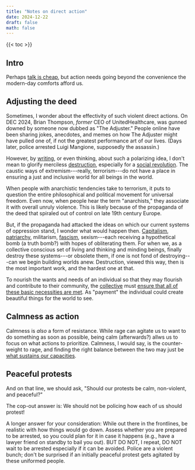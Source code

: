 ```yaml
---
title: "Notes on direct action"
date: 2024-12-22
draft: false
math: false
---
```


{{< toc >}}

## Intro

Perhaps [talk is cheap](/public-speaking), but action needs going beyond
the convenience the modern-day comforts afford us.

## Adjusting the deed

Sometimes, I wonder about the effectivity of such violent direct
actions. On DEC 2024, Brian Thompson, *former* CEO of UnitedHealthcare,
was gunned downed by someone now dubbed as "The Adjuster." People online
have been sharing jokes, anecdotes, and memes on how The Adjuster might
have pulled one of, if not the greatest performance art of our lives.
(Days later, police arrested Luigi Mangione, supposedly the assassin.)

However, by [writing](/writing), or even thinking, about such a polarizing
idea, I don't mean to glorify merciless [destruction](/destruction),
especially for a [social revolution](/revolution). The caustic ways of
extremism---really, terrorism---do not have a place in ensuring a just
and inclusive world for all beings in the world.

When people with anarchistic tendencies take to terrorism, it puts to
question the entire philosophical and political movement for universal
freedom. Even now, when people hear the term "anarchists," they
associate it with overall unruly violence. This is likely because of the
propaganda of the deed that spiraled out of control on
late 19th century Europe.

But, if the propaganda had attacked the ideas on which our
current systems of oppression stand, I wonder what would happen then.
[Capitalism](/capitalism), [patriarchy](/patriarchy),
militarism, [fascism](/fascism), sexism---each receiving a hypothetical bomb (a
truth bomb?) with hopes of obliterating them.
For when we, as a collective conscious set of living and thinking and
minding beings, finally destroy these systems---or obsolete them, if one
is not fond of destroying---can we begin building worlds anew.
Destruction, viewed this way, then is the most important work, and the
hardest one at that.

To nourish the wants and needs of an individual so that they may
flourish and contribute to their community, the [collective](/community)
must [ensure that all of these basic necessities are met](/mutual-aid).
As "payment" the individual could create beautiful things for the world
to see.

## Calmness as action

Calmness is *also* a form of resistance. While rage can agitate us to
want to do something as soon as possible, being calm (afterwards?) allws
us to focus on what actions to prioritize. Calmness, I would say, is the
counter-weight to rage, and finding the right balance between the two
may just be [what sustains our capacities](/joyful-militancy).

## Peaceful protests

And on that line, we should ask, "Should our protests be calm,
non-violent, and peaceful?"

The cop-out answer is: We should not be policing how each of us should
protest!

A longer answer for your consideration: While out there in the
frontlines, be realistic with how things would go down. Assess whether
you are prepared to be arrested, so you could plan for it in case it
happens (e.g., have a lawyer friend on standby to bail you out). BUT DO
NOT, I repeat, DO NOT wait to be arrested especially if it can be
avoided. Police are a violent bunch; don't be surprised if an initially
peaceful protest gets agitated by these uniformed people.
